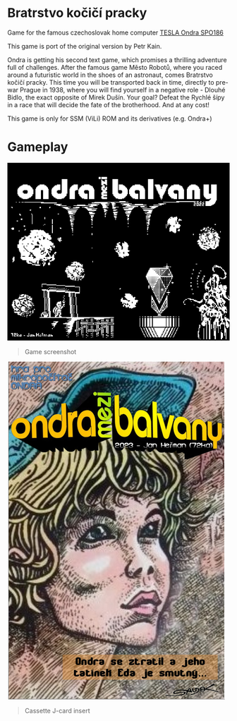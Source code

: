 # Bratrstvo kočičí pracky

 Game for the famous czechoslovak home computer [TESLA Ondra SPO186](http://www.ondraspo186.8u.cz/ "Tento web se zabývá československým počítačem Tesla Ondra SPO 186")
 
 This game is port of the original version by Petr Kain.
 
Ondra is getting his second text game, which promises a thrilling adventure full of challenges. After the famous game Město Robotů, where you raced around a futuristic world in the shoes of an astronaut, comes Bratrstvo kočičí pracky. This time you will be transported back in time, directly to pre-war Prague in 1938, where you will find yourself in a negative role - Dlouhé Bidlo, the exact opposite of Mirek Dušín. Your goal? Defeat the Rychlé šípy in a race that will decide the fate of the brotherhood. And at any cost!

This game is only for SSM (ViLi) ROM and its derivatives (e.g. Ondra+)

 
# Gameplay


![](https://github.com/72ka/Tesla_Ondra/blob/main/Ondra%20mezi%20balvany/Ondra-mezi-balvany-game1.png)
> Game screenshot

![](https://github.com/72ka/Tesla_Ondra/blob/main/Ondra%20mezi%20balvany/ondra%20mezi%20balvany-cassette-art.jpg)
> Cassette J-card insert
